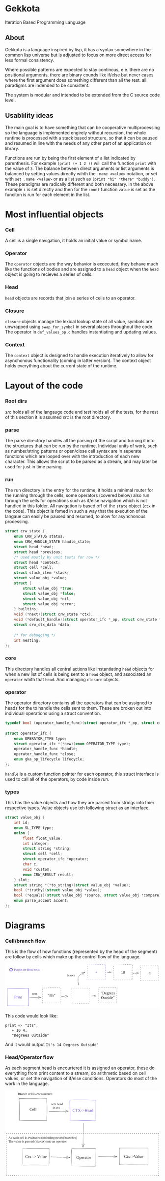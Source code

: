 # Gekkota
Iteration Based Programming Language

## About
Gekkota is a language inspired by lisp, it has a syntax somewhere in the common lisp universe but is adjusted to focus on more direct access for less formal consistency.

Where possible patterns are expected to stay continous, e.e. there are no positional arguments, there are binary counds like if/else but never cases where the first argument does something different than all the rest. all paradigms are indended to be consistent.

The system is modular and intended to be extended from the C source code level.

## Usablility ideas
The main goal is to have something that can be cooperative multiprocessing so the language is implemented engirely without recursion, the whole runtime is processed with a stack based structure, so that it can be paused and resumed in line with the needs of any other part of an application or library.

Functions are run by being the first element of a list indicated by parenthesis. For example `(print (+ 1 2 ))` will call the function `print` with the value of `3`. The balance between direct arguments or list arguments is balanced by setting values directly wihth the `.name <value>` notation, or set with `set .name <value>` or as a list such as `(print "hi" "there" "buddy")`. These paradigms are radically different and both necessary. In the above example `i` is set directly and then for the `count` function `value` is set as the funciton is run for each element in the list.

# Most influential objects

### Cell
A cell is a single navigation, it holds an initial value or symbol name.

### Operator
The `operator` objects are the way behavior is excecuted, they behave much like the functions of bodies and are assigned to a `head` object when the `head` object is  going to recieves a series of cells.

### Head
`head` objects are records that join a series of cells to an operator.

### Closure 
`closure` objects manage the lexical lookup state of all value, symbols are unwrapped using `swap_for_symbol` in several places throughout the code. The operator in `def_values_op.c` handles instantiating and updating values.

### Context
The `context` object is designed to handle execution iteratively to allow for asynchonous functionality (coming in  latter version). The context object holds everything about the current state of the runtime.

# Layout of the code

### Root dirs 
*src* holds all of the langauge code and *test* holds all of the tests, for the rest of this section it is assumed *src* is the root directory.

### parse
The parse directory handles all the parsing of the script and turning it into the structures that can be run by the runtime. Individual units of work, such as number/string patterns or open/close cell syntax are in seperate functions which are looped over with the introduction of each new character. This allows the script to be parsed as a stream, and may later be used for just in time parsing.

### run
The run directory is the entry for the runtime, it holds a minimal router for the running through the cells, some operators (covered below) also run through the cells for operations such as if/else navigation which is not handled in this folder. All navigation is based off of the `state` object (`ctx` in the code). This object is fomed in such a way that the execution of the langaue can easily be paused and resumed, to alow for asynchonous processing.

```c
struct crw_state {
    enum CRW_STATUS status;
    enum CRW_HANDLE_STATE handle_state;
    struct head *head;
    struct head *previous;
    /* used mostly by unit tests for now */
    struct head *context;
    struct cell *cell;
    struct stack_item *stack;
    struct value_obj *value;
    struct {
        struct value_obj *true;
        struct value_obj *false;
        struct value_obj *nil;
        struct value_obj *error;
    } builtins;
    void (*next)(struct crw_state *ctx);
    void (*default_handle)(struct operator_ifc *_op, struct crw_state *ctx); 
    struct crw_ctx_data *data;

    /* for debugging */
    int nesting;
};
```

### core
This directory handles all central actions like instantiating `head` objects for when a new list of cells is being sent to a `head` object, and associated an `operator` whith that `head`. And managing `closure` objects.

### operator
The operator directory contains all the operators that can be assigned to heads for the to handle the cells sent to them. These are broken out into individual operations using a struct convention.

```c
typedef bool (operator_handle_func)(struct operator_ifc *_op, struct crw_state *ctx);

struct operator_ifc {
    enum OPERATOR_TYPE type;
    struct operator_ifc *(*new)(enum OPERATOR_TYPE type);
    operator_handle_func *handle;
    operator_handle_func *close;
    enum gka_op_lifecycle lifecycle;
};
```

`handle` is a custom function pointer for each operator, this struct interface is used to call all of the operators, by code inside _run_.

### types
This has the value objects and how they are parsed from strings into thier respective types. Value objects use teh following struct as an interface.
  
```c
struct value_obj {
    int id;
    enum SL_TYPE type;
    union {
        float float_value;
        int integer;
        struct string *string;
        struct cell *cell;
        struct operator_ifc *operator;
        char c;
        void *custom;
        enum CRW_RESULT result;
    } slot;
    struct string *(*to_string)(struct value_obj *value);
    bool (*truthy)(struct value_obj *value);
    bool (*equals)(struct value_obj *source, struct value_obj *compare);
    enum parse_accent accent;
};
```


# Diagrams

### Cell/branch flow

This is the flow of how functions (represented by the head of the segment) are follow by cells which make up the control flow of the language.

![Gekkota cell flow](docs/gekkota-cell-flow.png)

This code would look like:

```
print <- "Its", 
   + 10 4,
   "Degrees Outside"
```

And it would output `It's 14 Degrees Outside"`

### Head/Operator flow 

As each segment head is encourtered it is assigned an operator, these do everything from print content to a stream, do arithmetic based on cell values, or set the navigation of if/else conditions. Operators do most of the work in the language.

![Gekkota Head Flow](docs/gekkota-head-value-flow.png)
